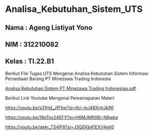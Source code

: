 # Analisa_Kebutuhan_Sistem_UTS

## Nama   : Ageng Listiyat Yono

## NIM    : 312210082

## Kelas  : TI.22.B1

Berikut File Tugas UTS Mengenai Analisa Kebutuhan Sistem Informasi Persediaan Barang PT Minezawa Trading Indonesia

[Analisa Kebutuhan Sistem PT Minezawa Trading Indonesiaa.pdf](https://github.com/AgengListiyatYono/Analisa_Kebutuhan_Sistem_UTS/files/15271383/Analisa.Kebutuhan.Sistem.PT.Minezawa.Trading.Indonesiaa.pdf)

Berikut Link Youtube Mengenai Pemamaparan Materi

https://youtu.be/s31Hd_JfFbw?si=tIci-mJ48XnhJk96

https://youtu.be/18eTox24EFY?si=H6MJMfl0Br-N6wka

https://youtu.be/qekr_TS4lF8?si=J3Q6Xb41EXV4etj0

